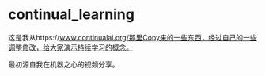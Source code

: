# continual_learning

这是我从https://www.continualai.org/那里Copy来的一些东西，经过自己的一些调整修改，给大家演示持续学习的概念。

最初源自我在机器之心的视频分享。
